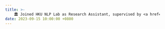 ```yaml
---
title: >-
    🏛️ Joined HKU NLP Lab as Research Assistant, supervised by <a href="https://ikekonglp.github.io/" target="_blank">Dr. Lingpeng Kong</a>.
date: 2023-09-15 10:00:00 +0800
---
```


